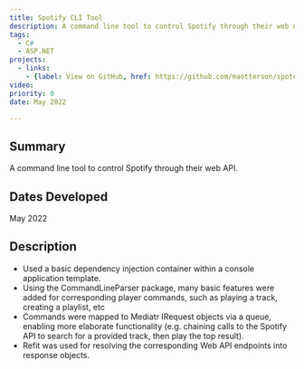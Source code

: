 ```yaml
---
title: Spotify CLI Tool
description: A command line tool to control Spotify through their web API.
tags:
  - C#
  - ASP.NET
projects:
  - links:
    - {label: View on GitHub, href: https://github.com/maotterson/spotcli, icon: icon-github}
video: 
priority: 0
date: May 2022

---
```

## Summary
A command line tool to control Spotify through their web API.

## Dates Developed
May 2022

## Description
- Used a basic dependency injection container within a console application template.
- Using the CommandLineParser package, many basic features were added for corresponding player commands, such as playing a track, creating a playlist, etc 
- Commands were mapped to Mediatr IRequest objects via a queue, enabling more elaborate functionality (e.g. chaining calls to the Spotify API to search for a provided track, then play the top result).
- Refit was used for resolving the corresponding Web API endpoints into response objects.
